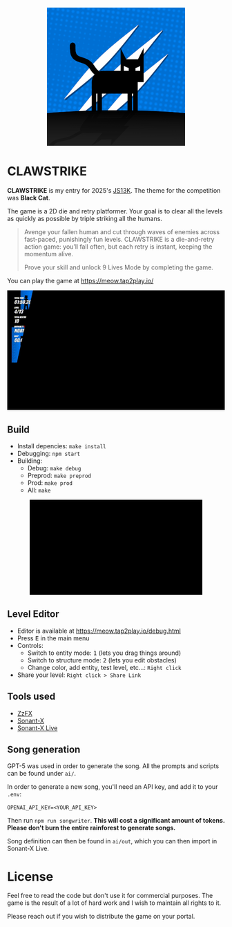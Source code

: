 <p align="center">
<img src="/assets/icon-320x320.png">
</p>

# CLAWSTRIKE

**CLAWSTRIKE** is my entry for 2025's [JS13K](https://js13kgames.com/).
The theme for the competition was **Black Cat**.

The game is a 2D die and retry platformer. Your goal is to clear all the levels as quickly as possible by triple striking all the humans.

> Avenge your fallen human and cut through waves of enemies across fast-paced, punishingly fun levels. CLAWSTRIKE is a die-and-retry action game: you’ll fall often, but each retry is instant, keeping the momentum alive.
>
> Prove your skill and unlock 9 Lives Mode by completing the game.

You can play the game at https://meow.tap2play.io/

<p align="center">
<img src="/assets/gameplay-demo.gif">
</p>

## Build

- Install depencies: `make install`
- Debugging: `npm start`
- Building:
    - Debug: `make debug`
    - Preprod: `make preprod`
    - Prod: `make prod`
    - All: `make`

<p align="center">
<img src="/assets/intro.gif" width="400">
</p>

## Level Editor

- Editor is available at https://meow.tap2play.io/debug.html
- Press <kbd>E</kbd> in the main menu
- Controls:
    - Switch to entity mode: <kbd>1</kbd> (lets you drag things around)
    - Switch to structure mode: <kbd>2</kbd> (lets you edit obstacles)
    - Change color, add entity, test level, etc...: `Right click`
- Share your level: `Right click > Share Link`

## Tools used

- [ZzFX](https://github.com/KilledByAPixel/ZzFX)
- [Sonant-X](https://github.com/nicolas-van/sonant-x)
- [Sonant-X Live](https://github.com/nicolas-van/sonant-x-live)

## Song generation

GPT-5 was used in order to generate the song. All the prompts and scripts can be found under `ai/`.

In order to generate a new song, you'll need an API key, and add it to your `.env`:

```
OPENAI_API_KEY=<YOUR_API_KEY>
```

Then run `npm run songwriter`. **This will cost a significant amount of tokens. Please don't burn the entire rainforest to generate songs.**

Song definition can then be found in `ai/out`, which you can then import in Sonant-X Live.

# License

Feel free to read the code but don't use it for commercial purposes. The game is the result of a lot of hard work and I wish to maintain all rights to it.

Please reach out if you wish to distribute the game on your portal.
